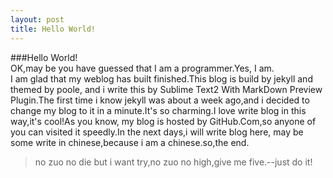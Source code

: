 ```yaml
---
layout: post
title: Hello World!
---
```


###Hello World!  
OK,may be you have guessed that I am a programmer.Yes, I am.  
I am glad that my weblog has built finished.This blog is build by jekyll and themed by poole, and i write this by Sublime Text2 With MarkDown Preview Plugin.The first time i know jekyll was about a week ago,and i decided to change my blog to it in a minute.It's so charming.I love write blog in this way,it's cool!As you know, my blog is hosted by GitHub.Com,so anyone of you can visited it speedly.In the next days,i will write blog here, may be some write in chinese,because i am a chinese.so,the end.  
>no zuo no die but i want try,no zuo no high,give me five.--just do it!